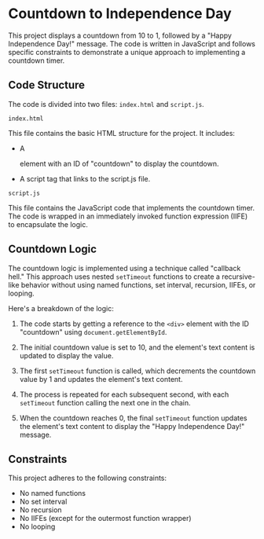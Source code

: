 # Countdown to Independence Day

This project displays a countdown from 10 to 1, followed by a "Happy Independence Day!" message. The code is written in JavaScript and follows specific constraints to demonstrate a unique approach to implementing a countdown timer.

## Code Structure

The code is divided into two files: `index.html` and `script.js`.

`index.html`

This file contains the basic HTML structure for the project. It includes:

- A <div> element with an ID of "countdown" to display the countdown.

- A script tag that links to the script.js file.

`script.js`

This file contains the JavaScript code that implements the countdown timer. The code is wrapped in an immediately invoked function expression (IIFE) to encapsulate the logic.

## Countdown Logic

The countdown logic is implemented using a technique called "callback hell." This approach uses nested `setTimeout` functions to create a recursive-like behavior without using named functions, set interval, recursion, IIFEs, or looping.

Here's a breakdown of the logic:

1. The code starts by getting a reference to the `<div>` element with the ID "countdown" using `document.getElementById`.

2. The initial countdown value is set to 10, and the element's text content is updated to display the value.

3. The first `setTimeout` function is called, which decrements the countdown value by 1 and updates the element's text content.

4. The process is repeated for each subsequent second, with each `setTimeout` function calling the next one in the chain.

5. When the countdown reaches 0, the final `setTimeout` function updates the element's text content to display the "Happy Independence Day!" message.

## Constraints

This project adheres to the following constraints:

- No named functions
- No set interval
- No recursion
- No IIFEs (except for the outermost function wrapper)
- No looping